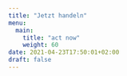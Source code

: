 ```yaml
---
title: "Jetzt handeln"
menu:
  main:
    title: "act now"
    weight: 60
date: 2021-04-23T17:50:01+02:00
draft: false
---
```


